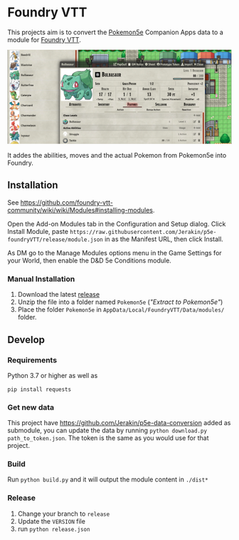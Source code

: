 # Foundry VTT
This projects aim is to convert the [Pokemon5e](https://www.pokemon5e.com) Companion Apps data to a module for [Foundry VTT](https://foundryvtt.com/).

<p align="center">
  <img src="/.github/screenshot.png">
</p>

It addes the abilities, moves and the actual Pokemon from Pokemon5e into Foundry.

## Installation
See https://github.com/foundry-vtt-community/wiki/wiki/Modules#installing-modules. 

Open the Add-on Modules tab in the Configuration and Setup dialog. Click Install Module, paste `https://raw.githubusercontent.com/Jerakin/p5e-foundryVTT/release/module.json` in as the Manifest URL, then click Install.

As DM go to the Manage Modules options menu in the Game Settings for your World, then enable the D&D 5e Conditions module.

### Manual Installation
1. Download the latest [release](https://github.com/Jerakin/p5e-foundryVTT/releases)
2. Unzip the file into a folder named `Pokemon5e` (*"Extract to Pokemon5e"*)
3. Place the folder `Pokemon5e` in `AppData/Local/FoundryVTT/Data/modules/` folder.

## Develop
### Requirements
Python 3.7 or higher as well as  
```
pip install requests
```

### Get new data
This project have https://github.com/Jerakin/p5e-data-conversion added as submodule,
you can update the data by running `python download.py path_to_token.json`.
The token is the same as you would use for that project.

### Build
Run `python build.py` and it will output the module content in `./dist*`

### Release
1. Change your branch to `release`
1. Update the `VERSION` file
1. run `python release.json`
